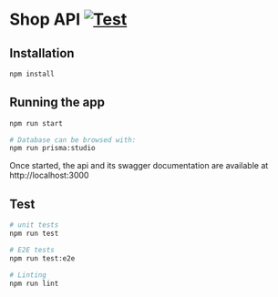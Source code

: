 # Shop API [![Test](https://github.com/snowanderson/shop-api/actions/workflows/test.yml/badge.svg?branch=main)](https://github.com/snowanderson/shop-api/actions/workflows/test.yml)
[circleci-image]: https://img.shields.io/circleci/build/github/nestjs/nest/master?token=abc123def456
[circleci-url]: https://circleci.com/gh/nestjs/nest


## Installation

```bash
npm install
```

## Running the app

```bash
npm run start

# Database can be browsed with:
npm run prisma:studio
```

Once started, the api and its swagger documentation are available at http://localhost:3000

## Test

```bash
# unit tests
npm run test

# E2E tests
npm run test:e2e

# Linting
npm run lint
```

